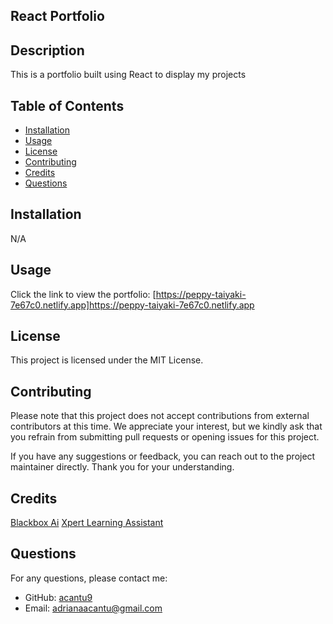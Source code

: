 ## React Portfolio
 
  
 
## Description
 
This is a portfolio built using React to display my projects
 
## Table of Contents
 
- [Installation](#installation)
- [Usage](#usage)
- [License](#license)
- [Contributing](#contributing)
- [Credits](#credits)
- [Questions](#questions)
 
## Installation
 
N/A
 
## Usage
 
Click the link to view the portfolio: [https://peppy-taiyaki-7e67c0.netlify.app]https://peppy-taiyaki-7e67c0.netlify.app
  
## License

This project is licensed under the MIT License.
  
## Contributing
 
Please note that this project does not accept contributions from external contributors at this time. We appreciate your interest, but we kindly ask that you refrain from submitting pull requests or opening issues for this project. 


If you have any suggestions or feedback, you can reach out to the project maintainer directly. Thank you for your understanding.
 
## Credits
 
[Blackbox Ai](blackbox.ai)
[Xpert Learning Assistant](https://bootcampspot.instructure.com/)
 
## Questions
 
For any questions, please contact me:
 
- GitHub: [acantu9](https://github.com/acantu9)
- Email: adrianaacantu@gmail.com
  
